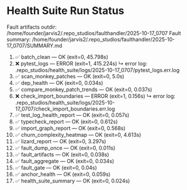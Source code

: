 # Health Suite Run Status

Fault artifacts outdir: /home/founder/jarvis2/.repo_studios/faulthandler/2025-10-17_0707
Fault summary: /home/founder/jarvis2/.repo_studios/faulthandler/2025-10-17_0707/SUMMARY.md

01. ✅ batch_clean — OK (exit=0, 45.798s)
02. ❌ pytest_logs — ERROR (exit=1, 415.224s)
    ↳ error log: .repo_studios/health_suite/logs/2025-10-17_0707/pytest_logs.err.log
03. ✅ scan_monkey_patches — OK (exit=0, 5.0s)
04. ✅ dep_health — OK (exit=0, 0.034s)
05. ✅ compare_monkey_patch_trends — OK (exit=0, 0.037s)
06. ❌ check_import_boundaries — ERROR (exit=1, 0.156s)
    ↳ error log: .repo_studios/health_suite/logs/2025-10-17_0707/check_import_boundaries.err.log
07. ✅ test_log_health_report — OK (exit=0, 0.057s)
08. ✅ typecheck_report — OK (exit=0, 0.612s)
09. ✅ import_graph_report — OK (exit=0, 0.568s)
10. ✅ churn_complexity_heatmap — OK (exit=0, 4.613s)
11. ✅ lizard_report — OK (exit=0, 3.297s)
12. ✅ fault_dump_once — OK (exit=0, 0.011s)
13. ✅ fault_artifacts — OK (exit=0, 0.038s)
14. ✅ fault_aggregate — OK (exit=0, 0.034s)
15. ✅ fault_gate — OK (exit=0, 0.04s)
16. ✅ anchor_health — OK (exit=0, 0.059s)
17. ✅ health_suite_summary — OK (exit=0, 0.024s)
